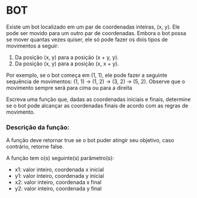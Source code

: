 # BOT

Existe um bot localizado em um par de coordenadas inteiras, (x, y). Ele pode ser movido para um outro par de coordenadas. Embora o bot possa se mover quantas vezes quiser, ele só pode fazer os dois tipos de movimentos a seguir:
1.	Da posição (x, y) para a posição (x + y, y).
2.	Da posição (x, y) para a posição (x, x + y).

Por exemplo, se o bot começa em (1, 1), ele pode fazer a seguinte sequência de movimentos: (1, 1) → (1, 2) → (3, 2) → (5, 2). Observe que o movimento sempre será para cima ou para a direita

Escreva uma função que, dadas as coordenadas iniciais e finais, determine se o bot pode alcançar as coordenadas finais de acordo com as regras de movimento.

### Descrição da função:

A função deve retornar true se o bot puder atingir seu objetivo, caso contrário, retorne false.

A função tem o(s) seguinte(s) parâmetro(s):

- x1: valor inteiro, coordenada x inicial
- y1: valor inteiro, coordenada y inicial
- x2: valor inteiro, coordenada x final
- y2: valor inteiro, coordenada y final
